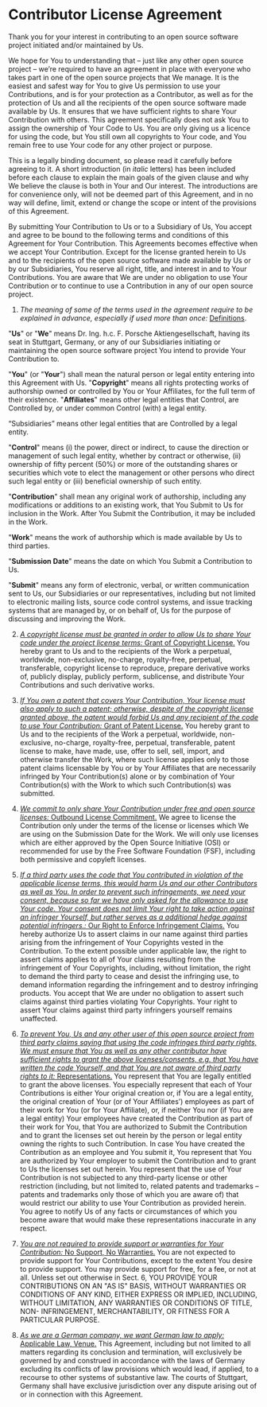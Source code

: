 # Contributor License Agreement

Thank you for your interest in contributing to an open source software project initiated and/or maintained by Us.

We hope for You to understanding that – just like any other open source project – we’re required to have an agreement in place with everyone who takes part in one of the open source projects that We manage. It is the easiest and safest way for You to give Us permission to use your Contributions, and is for your protection as a Contributor, as well as for the protection of Us and all the recipients of the open source software made available by Us. It ensures that we have sufficient rights to share Your Contribution with others. This agreement specifically does not ask You to assign the ownership of Your Code to Us. You are only giving us a licence for using the code, but You still own all copyrights to Your code, and You remain free to use Your code for any other project or purpose.

This is a legally binding document, so please read it carefully before agreeing to it. A short introduction (in _italic_ letters) has been included before each clause to explain the main goals of the given clause and why We believe the clause is both in Your and Our interest. The introductions are for convenience only, will not be deemed part of this Agreement, and in no way will define, limit, extend or change the scope or intent of the provisions of this Agreement.

By submitting Your Contribution to Us or to a Subsidiary of Us, You accept and agree to be bound to the following terms and conditions of this Agreement for Your Contribution. This Agreements becomes effective when we accept Your Contribution.
Except for the license granted herein to Us and to the recipients of the open source software made available by Us or by our Subsidiaries, You reserve all right, title, and interest in and to Your Contributions. You are aware that We are under no obligation to use Your Contribution or to continue to use a Contribution in any of our open source project.

1. _The meaning of some of the terms used in the agreement require to be explained in advance, especially if used more than once:_ <u>Definitions</u>.

"**Us**" or "**We**" means Dr. Ing. h.c. F. Porsche Aktiengesellschaft, having its seat in Stuttgart, Germany, or any of our Subsidiaries initiating or maintaining the open source software project You intend to provide Your Contribution to.

"**You**" (or "**Your**") shall mean the natural person or legal entity entering into this Agreement with Us.
"**Copyright**" means all rights protecting works of authorship owned or controlled by You or Your Affiliates, for the full term of their existence.
"**Affiliates**" means other legal entities that Control, are Controlled by, or under common Control (with) a legal entity.

“Subsidiaries” means other legal entities that are Controlled by a legal entity.

"**Control**" means (i) the power, direct or indirect, to cause the direction or management of such legal entity, whether by contract or otherwise, (ii) ownership of fifty percent (50%) or more of the outstanding shares or securities which vote to elect the management or other persons who direct such legal entity or (iii) beneficial ownership of such entity.

"**Contribution**" shall mean any original work of authorship, including any modifications or additions to an existing work, that You Submit to Us for inclusion in the Work. After You Submit the Contribution, it may be included in the Work.

"**Work**" means the work of authorship which is made available by Us to third parties.

"**Submission Date**" means the date on which You Submit a Contribution to Us.

"**Submit**" means any form of electronic, verbal, or written communication sent to Us, our Subsidiaries or our representatives, including but not limited to electronic mailing lists, source code control systems, and issue tracking systems that are managed by, or on behalf of, Us for the purpose of discussing and improving the Work.

2. <u>_A copyright license must be granted in order to allow Us to share Your code under the project license terms:_ Grant of Copyright License.</u> You hereby grant to Us and to the recipients of the Work a perpetual, worldwide, non-exclusive, no-charge, royalty-free, perpetual, transferable, copyright license to reproduce, prepare derivative works of, publicly display, publicly perform, sublicense, and distribute Your Contributions and such derivative works.

3. <u>_If You own a patent that covers Your Contribution, Your license must also apply to such a patent; otherwise, despite of the copyright license granted above, the patent would forbid Us and any recipient of the code to use Your Contribution:_ Grant of Patent License.</u> You hereby grant to Us and to the recipients of the Work a perpetual, worldwide, non-exclusive, no-charge, royalty-free, perpetual, transferable, patent license to make, have made, use, offer to sell, sell, import, and otherwise transfer the Work, where such license applies only to those patent claims licensable by You or by Your Affiliates that are necessarily infringed by Your Contribution(s) alone or by combination of Your Contribution(s) with the Work to which such Contribution(s) was submitted.

4. <u>_We commit to only share Your Contribution under free and open source licenses:_ Outbound License Commitment.</u> We agree to license the Contribution only under the terms of the license or licenses which We are using on the Submission Date for the Work. We will only use licenses which are either approved by the Open Source Initiative (OSI) or recommended for use by the Free Software Foundation (FSF), including both permissive and copyleft licenses.

5. <u>_If a third party uses the code that You contributed in violation of the applicable license terms, this would harm Us and our other Contributors as well as You. In order to prevent such infringements, we need your consent, because so far we have only asked for the allowance to use Your code. Your consent does not limit Your right to take action against an infringer Yourself, but rather serves as a additional hedge against potential infringers.:_ Our Right to Enforce Infringement Claims.</u> You hereby authorize Us to assert claims in our name against third parties arising from the infringement of Your Copyrights vested in the Contribution. To the extent possible under applicable law, the right to assert claims applies to all of Your claims resulting from the infringement of Your Copyrights, including, without limitation, the right to demand the third party to cease and desist the infringing use, to demand information regarding the infringement and to destroy infringing products. You accept that We are under no obligation to assert such claims against third parties violating Your Copyrights. Your right to assert Your claims against third party infringers yourself remains unaffected.

6. <u>_To prevent You, Us and any other user of this open source project from third party claims saying that using the code infringes third party rights, We must ensure that You as well as any other contributor have sufficient rights to grant the above licenses/consents, e.g. that You have written the code Yourself, and that You are not aware of third party rights to it:_ Representations.</u> You represent that You are legally entitled to grant the above licenses. You especially represent that each of Your Contributions is either Your original creation or, if You are a legal entity, the original creation of Your (or of Your Affiliates’) employees as part of their work for You (or for Your Affiliate), or, if neither You nor (if You are a legal entity) Your employees have created the Contribution as part of their work for You, that You are authorized to Submit the Contribution and to grant the licenses set out herein by the person or legal entity owning the rights to such Contribution. In case You have created the Contribution as an employee and You submit it, You represent that You are authorized by Your employer to submit the Contribution and to grant to Us the licenses set out herein. You represent that the use of Your Contribution is not subjected to any third-party license or other restriction (including, but not limited to, related patents and trademarks – patents and trademarks only those of which you are aware of) that would restrict our ability to use Your Contribution as provided herein. You agree to notify Us of any facts or circumstances of which you become aware that would make these representations inaccurate in any respect.

7. <u>_You are not required to provide support or warranties for Your Contribution:_ No Support, No Warranties.</u> You are not expected to provide support for Your Contributions, except to the extent You desire to provide support. You may provide support for free, for a fee, or not at all. Unless set out otherwise in Sect. 6, YOU PROVIDE YOUR CONTRIBUTIONS ON AN "AS IS" BASIS, WITHOUT WARRANTIES OR CONDITIONS OF ANY KIND, EITHER EXPRESS OR IMPLIED, INCLUDING, WITHOUT LIMITATION, ANY WARRANTIES OR CONDITIONS OF TITLE, NON- INFRINGEMENT, MERCHANTABILITY, OR FITNESS FOR A PARTICULAR PURPOSE.

8. <u>_As we are a German company, we want German law to apply:_ Applicable Law, Venue.</u> This Agreement, including but not limited to all matters regarding its conclusion and termination, will exclusively be governed by and construed in accordance with the laws of Germany excluding its conflicts of law provisions which would lead, if applied, to a recourse to other systems of substantive law. The courts of Stuttgart, Germany shall have exclusive jurisdiction over any dispute arising out of or in connection with this Agreement.